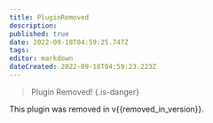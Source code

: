 ```yaml
---
title: PluginRemoved
description: 
published: true
date: 2022-09-18T04:59:25.747Z
tags: 
editor: markdown
dateCreated: 2022-09-18T04:59:23.223Z
---
```


> Plugin Removed!
{.is-danger}

This plugin was removed in v{{removed_in_version}}.